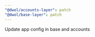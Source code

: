 ```yaml
---
"@dwol/accounts-layer": patch
"@dwol/base-layer": patch
---
```


Update app config in base and accounts
